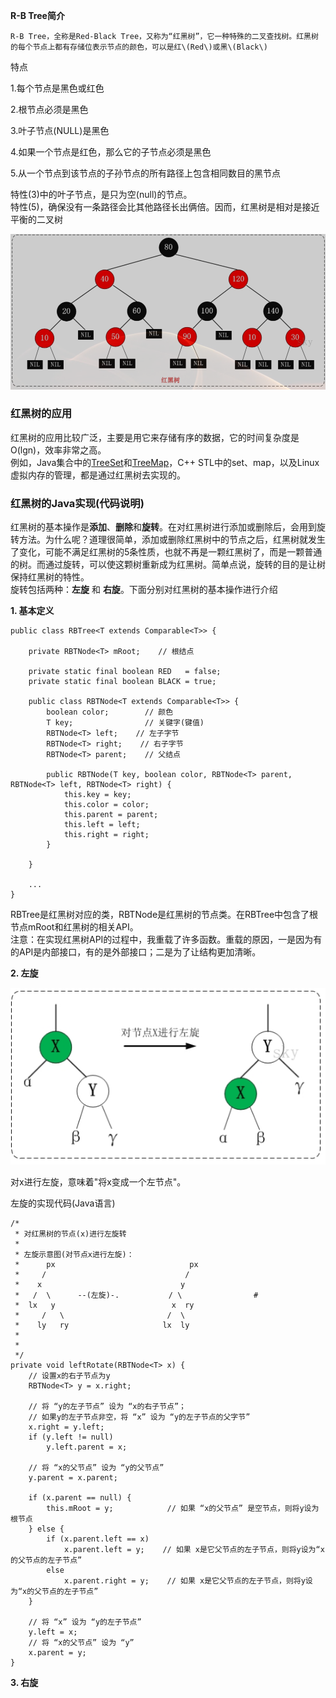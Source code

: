 **R-B Tree简介**

```
R-B Tree，全称是Red-Black Tree，又称为“红黑树”，它一种特殊的二叉查找树。红黑树的每个节点上都有存储位表示节点的颜色，可以是红\(Red\)或黑\(Black\)
```

特点

1.每个节点是黑色或红色

2.根节点必须是黑色

3.叶子节点\(NULL\)是黑色

4.如果一个节点是红色，那么它的子节点必须是黑色

5.从一个节点到该节点的子孙节点的所有路径上包含相同数目的黑节点

特性\(3\)中的叶子节点，是只为空\(null\)的节点。  
 特性\(5\)，确保没有一条路径会比其他路径长出俩倍。因而，红黑树是相对是接近平衡的二叉树

![](/assets/RBTREE1.png)

### **红黑树的应用**

红黑树的应用比较广泛，主要是用它来存储有序的数据，它的时间复杂度是O\(lgn\)，效率非常之高。  
例如，Java集合中的[TreeSet](http://www.cnblogs.com/skywang12345/p/3311268.html)和[TreeMap](http://www.cnblogs.com/skywang12345/p/3310928.html)，C++ STL中的set、map，以及Linux虚拟内存的管理，都是通过红黑树去实现的。

### **红黑树的Java实现\(代码说明\)**

红黑树的基本操作是**添加**、**删除**和**旋转**。在对红黑树进行添加或删除后，会用到旋转方法。为什么呢？道理很简单，添加或删除红黑树中的节点之后，红黑树就发生了变化，可能不满足红黑树的5条性质，也就不再是一颗红黑树了，而是一颗普通的树。而通过旋转，可以使这颗树重新成为红黑树。简单点说，旋转的目的是让树保持红黑树的特性。  
旋转包括两种：**左旋** 和 **右旋**。下面分别对红黑树的基本操作进行介绍

**1. 基本定义**

```
public class RBTree<T extends Comparable<T>> {

    private RBTNode<T> mRoot;    // 根结点

    private static final boolean RED   = false;
    private static final boolean BLACK = true;

    public class RBTNode<T extends Comparable<T>> {
        boolean color;        // 颜色
        T key;                // 关键字(键值)
        RBTNode<T> left;    // 左子字节
        RBTNode<T> right;    // 右子字节
        RBTNode<T> parent;    // 父结点

        public RBTNode(T key, boolean color, RBTNode<T> parent, RBTNode<T> left, RBTNode<T> right) {
            this.key = key;
            this.color = color;
            this.parent = parent;
            this.left = left;
            this.right = right;
        }

    }

    ...
}
```

RBTree是红黑树对应的类，RBTNode是红黑树的节点类。在RBTree中包含了根节点mRoot和红黑树的相关API。  
注意：在实现红黑树API的过程中，我重载了许多函数。重载的原因，一是因为有的API是内部接口，有的是外部接口；二是为了让结构更加清晰。

**2. 左旋**

![](/assets/RBTREE2.png)

对x进行左旋，意味着"将x变成一个左节点"。

左旋的实现代码(Java语言)

```
/* 
 * 对红黑树的节点(x)进行左旋转
 *
 * 左旋示意图(对节点x进行左旋)：
 *      px                              px
 *     /                               /
 *    x                               y                
 *   /  \      --(左旋)-.           / \                #
 *  lx   y                          x  ry     
 *     /   \                       /  \
 *    ly   ry                     lx  ly  
 *
 *
 */
private void leftRotate(RBTNode<T> x) {
    // 设置x的右子节点为y
    RBTNode<T> y = x.right;

    // 将 “y的左子节点” 设为 “x的右子节点”；
    // 如果y的左子节点非空，将 “x” 设为 “y的左子节点的父字节”
    x.right = y.left;
    if (y.left != null)
        y.left.parent = x;

    // 将 “x的父节点” 设为 “y的父节点”
    y.parent = x.parent;

    if (x.parent == null) {
        this.mRoot = y;            // 如果 “x的父节点” 是空节点，则将y设为根节点
    } else {
        if (x.parent.left == x)
            x.parent.left = y;    // 如果 x是它父节点的左子节点，则将y设为“x的父节点的左子节点”
        else
            x.parent.right = y;    // 如果 x是它父节点的左子节点，则将y设为“x的父节点的左子节点”
    }
    
    // 将 “x” 设为 “y的左子节点”
    y.left = x;
    // 将 “x的父节点” 设为 “y”
    x.parent = y;
}
```

**3. 右旋**

